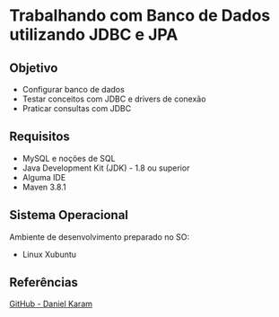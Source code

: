 # Trabalhando com Banco de Dados utilizando JDBC e JPA
## Objetivo
* Configurar banco de dados
* Testar conceitos com JDBC e drivers de conexão
* Praticar consultas com JDBC

## Requisitos
* MySQL e noções de SQL
* Java Development Kit (JDK) - 1.8 ou superior
* Alguma IDE
* Maven 3.8.1

## Sistema Operacional
Ambiente de desenvolvimento preparado no SO:
* Linux Xubuntu

## Referências
[GitHub - Daniel Karam](https://github.com/danielkv7/digital-innovation-one)
